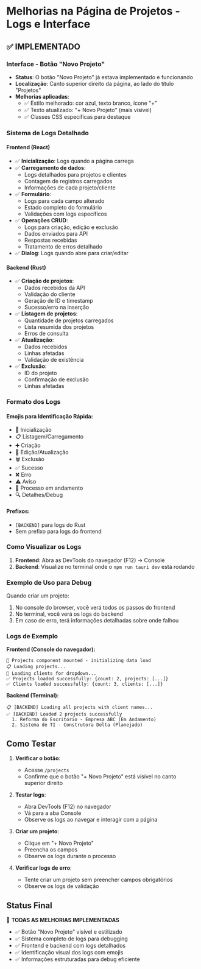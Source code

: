 # Melhorias na Página de Projetos - Logs e Interface

## ✅ IMPLEMENTADO

### Interface - Botão "Novo Projeto"
- **Status**: O botão "Novo Projeto" já estava implementado e funcionando
- **Localização**: Canto superior direito da página, ao lado do título "Projetos"
- **Melhorias aplicadas**:
  - ✅ Estilo melhorado: cor azul, texto branco, ícone "+"
  - ✅ Texto atualizado: "+ Novo Projeto" (mais visível)
  - ✅ Classes CSS específicas para destaque

### Sistema de Logs Detalhado

#### Frontend (React)
- ✅ **Inicialização**: Logs quando a página carrega
- ✅ **Carregamento de dados**: 
  - Logs detalhados para projetos e clientes
  - Contagem de registros carregados
  - Informações de cada projeto/cliente
- ✅ **Formulário**:
  - Logs para cada campo alterado
  - Estado completo do formulário
  - Validações com logs específicos
- ✅ **Operações CRUD**:
  - Logs para criação, edição e exclusão
  - Dados enviados para API
  - Respostas recebidas
  - Tratamento de erros detalhado
- ✅ **Dialog**: Logs quando abre para criar/editar

#### Backend (Rust)
- ✅ **Criação de projetos**:
  - Dados recebidos da API
  - Validação do cliente
  - Geração de ID e timestamp
  - Sucesso/erro na inserção
- ✅ **Listagem de projetos**:
  - Quantidade de projetos carregados
  - Lista resumida dos projetos
  - Erros de consulta
- ✅ **Atualização**:
  - Dados recebidos
  - Linhas afetadas
  - Validação de existência
- ✅ **Exclusão**:
  - ID do projeto
  - Confirmação de exclusão
  - Linhas afetadas

### Formato dos Logs

#### Emojis para Identificação Rápida:
- 🚀 Inicialização
- 📋 Listagem/Carregamento
- ➕ Criação
- 📝 Edição/Atualização
- 🗑️ Exclusão
- ✅ Sucesso
- ❌ Erro
- ⚠️ Aviso
- 🔄 Processo em andamento
- 🔍 Detalhes/Debug

#### Prefixos:
- `[BACKEND]` para logs do Rust
- Sem prefixo para logs do frontend

### Como Visualizar os Logs

1. **Frontend**: Abra as DevTools do navegador (F12) → Console
2. **Backend**: Visualize no terminal onde o `npm run tauri dev` está rodando

### Exemplo de Uso para Debug

Quando criar um projeto:
1. No console do browser, você verá todos os passos do frontend
2. No terminal, você verá os logs do backend
3. Em caso de erro, terá informações detalhadas sobre onde falhou

### Logs de Exemplo

**Frontend (Console do navegador):**
```
🚀 Projects component mounted - initializing data load
📋 Loading projects...
👥 Loading clients for dropdown...
✅ Projects loaded successfully: {count: 2, projects: [...]}
✅ Clients loaded successfully: {count: 3, clients: [...]}
```

**Backend (Terminal):**
```
📋 [BACKEND] Loading all projects with client names...
✅ [BACKEND] Loaded 2 projects successfully
  1. Reforma do Escritório - Empresa ABC (Em Andamento)
  2. Sistema de TI - Construtora Delta (Planejado)
```

## Como Testar

1. **Verificar o botão**: 
   - Acesse `/projects`
   - Confirme que o botão "+ Novo Projeto" está visível no canto superior direito
   
2. **Testar logs**:
   - Abra DevTools (F12) no navegador
   - Vá para a aba Console
   - Observe os logs ao navegar e interagir com a página
   
3. **Criar um projeto**:
   - Clique em "+ Novo Projeto"
   - Preencha os campos
   - Observe os logs durante o processo
   
4. **Verificar logs de erro**:
   - Tente criar um projeto sem preencher campos obrigatórios
   - Observe os logs de validação

## Status Final

🎉 **TODAS AS MELHORIAS IMPLEMENTADAS**
- ✅ Botão "Novo Projeto" visível e estilizado
- ✅ Sistema completo de logs para debugging
- ✅ Frontend e backend com logs detalhados
- ✅ Identificação visual dos logs com emojis
- ✅ Informações estruturadas para debug eficiente

